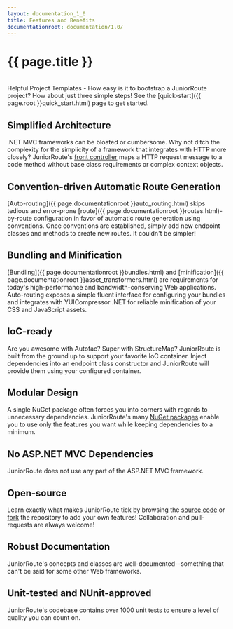 ```yaml
---
layout: documentation_1_0
title: Features and Benefits
documentationroot: documentation/1.0/
---
```

{{ page.title }}
=
<br/>
Helpful Project Templates
-
How easy is it to bootstrap a JuniorRoute project? How about just <span class="get-started">three simple steps</span>! See the [quick-start]({{ page.root }}quick_start.html) page to get started.

Simplified Architecture
-
.NET MVC frameworks can be bloated or cumbersome. Why not ditch the complexity for the simplicity of a framework that integrates with HTTP more closely? JuniorRoute's [front controller](http://en.wikipedia.org/wiki/Front_Controller_pattern) maps a HTTP request message to a code method without base class requirements or complex context objects.

Convention-driven Automatic Route Generation
-
[Auto-routing]({{ page.documentationroot }}auto_routing.html) skips tedious and error-prone [route]({{ page.documentationroot }}routes.html)-by-route configuration in favor of automatic route generation using conventions. Once conventions are established, simply add new endpoint classes and methods to create new routes. It couldn't be simpler!

Bundling and Minification
-
[Bundling]({{ page.documentationroot }}bundles.html) and [minification]({{ page.documentationroot }}asset_transformers.html) are requirements for today's high-performance and bandwidth-conserving Web applications. Auto-routing exposes a simple fluent interface for configuring your bundles and integrates with YUICompressor .NET for reliable minification of your CSS and JavaScript assets.

IoC-ready
-
Are you awesome with Autofac? Super with StructureMap? JuniorRoute is built from the ground up to support your favorite IoC container. Inject dependencies into an endpoint class constructor and JuniorRoute will provide them using your configured container.

Modular Design
-
A single NuGet package often forces you into corners with regards to unnecessary dependencies. JuniorRoute's many [NuGet packages](http://nuget.org/packages?q=JuniorRoute) enable you to use only the features you want while keeping dependencies to a minimum.

No ASP.NET MVC Dependencies
-
JuniorRoute does not use any part of the ASP.NET MVC framework.

Open-source
-
Learn exactly what makes JuniorRoute tick by browsing the [source code](https://github.com/NathanAlden/JuniorRoute) or [fork](https://github.com/NathanAlden/JuniorRoute/fork) the repository to add your own features! Collaboration and pull-requests are always welcome!

Robust Documentation
-
JuniorRoute's concepts and classes are well-documented--something that can't be said for some other Web frameworks.

Unit-tested and NUnit-approved
-
JuniorRoute's codebase contains over 1000 unit tests to ensure a level of quality you can count on.